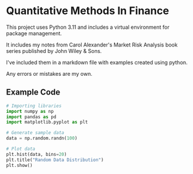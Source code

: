 # Quantitative Methods In Finance

This project uses Python 3.11 and includes a virtual environment for package management.

It includes my notes from Carol Alexander's Market Risk Analysis book series published by John Wiley & Sons.

I've included them in a markdown file with examples created using python.

Any errors or mistakes are my own.

## Example Code

```python
# Importing libraries
import numpy as np
import pandas as pd
import matplotlib.pyplot as plt

# Generate sample data
data = np.random.randn(100)

# Plot data
plt.hist(data, bins=20)
plt.title("Random Data Distribution")
plt.show()

